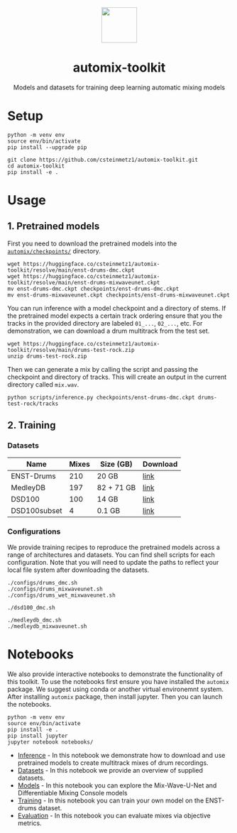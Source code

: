 <div align="center">

<img width="80px" src="docs/assets/logo.png"> 

# automix-toolkit
Models and datasets for training deep learning automatic mixing models

</div>

# Setup

```
python -m venv env 
source env/bin/activate
pip install --upgrade pip
```

```
git clone https://github.com/csteinmetz1/automix-toolkit.git
cd automix-toolkit
pip install -e . 
```

# Usage

## 1. Pretrained models

First you need to download the pretrained models into the [`automix/checkpoints/`](automix/checkpoints/) directory. 

```
wget https://huggingface.co/csteinmetz1/automix-toolkit/resolve/main/enst-drums-dmc.ckpt
wget https://huggingface.co/csteinmetz1/automix-toolkit/resolve/main/enst-drums-mixwaveunet.ckpt
mv enst-drums-dmc.ckpt checkpoints/enst-drums-dmc.ckpt
mv enst-drums-mixwaveunet.ckpt checkpoints/enst-drums-mixwaveunet.ckpt
```

You can run inference with a model checkpoint and a directory of stems.
If the pretrained model expects a certain track ordering ensure that you the 
tracks in the provided directory are labeled `01_...`, `02_...`, etc.
For demonstration, we can download a drum multitrack from the test set. 

```
wget https://huggingface.co/csteinmetz1/automix-toolkit/resolve/main/drums-test-rock.zip
unzip drums-test-rock.zip
```

Then we can generate a mix by calling the script and passing the checkpoint and directory of tracks.
This will create an output in the current directory called `mix.wav`.

```
python scripts/inference.py checkpoints/enst-drums-dmc.ckpt drums-test-rock/tracks
```

## 2. Training

### Datasets 

| Name         | Mixes | Size (GB)    | Download | 
|--------------|-------|--------------|----------|
| ENST-Drums   | 210   | 20 GB        | [link](https://perso.telecom-paristech.fr/grichard/ENST-drums/) |
| MedleyDB     | 197   | 82 + 71 GB   | [link](https://medleydb.weebly.com/) |
| DSD100       | 100   | 14 GB        | [link](http://liutkus.net/DSD100.zip) |
| DSD100subset |   4   | 0.1 GB       | [link](https://www.loria.fr/~aliutkus/DSD100subset.zip)

### Configurations

We provide training recipes to reproduce the pretrained models across a range of architectures and datasets. 
You can find shell scripts for each configuration. Note that you will need to update the paths to reflect your local file system after downloading the datasets. 

```
./configs/drums_dmc.sh
./configs/drums_mixwaveunet.sh
./configs/drums_wet_mixwaveunet.sh

./dsd100_dmc.sh

./medleydb_dmc.sh
./medleydb_mixwaveunet.sh
```

# Notebooks

We also provide interactive notebooks to demonstrate the functionality of this toolkit. 
To use the notebooks first ensure you have installed the `automix` package. We suggest using conda or another virtual environemnt system. After installing `automix` package, then install jupyter.
Then you can launch the notebooks.

```
python -m venv env 
source env/bin/activate
pip install -e .
pip install jupyter
jupyter notebook notebooks/
```

- [Inference](notebooks/01_inference.ipynb) - In this notebook we demonstrate how to download and use pretrained models to create multitrack mixes of drum recordings. 
- [Datasets](notebooks/02_datasets.ipynb) - In this notebook we provide an overview of supplied datasets.
- [Models](notebooks/03_models.ipynb) - In this notebook you can explore the Mix-Wave-U-Net and Differentiable Mixing Console models
- [Training](notebooks/04_training.ipynb) - In this notebook you can train your own model on the ENST-drums dataset. 
- [Evaluation](notebooks/05_evaluate.ipynb) - In this notebook you can evaluate mixes via objective metrics.